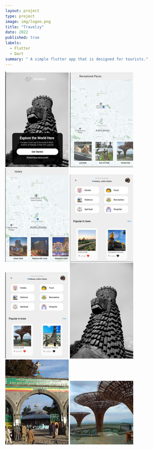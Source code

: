 ```yaml
---
layout: project
type: project
image: img/logoo.png
title: "Travelzy"
date: 2022
published: true
labels:
  - Flutter
  - Dart
summary: " A simple flutter app that is designed for tourists."
---
```


<div class="text-center p-4">
  <img width="200px" src="../img/photo4.jpg" class="img-thumbnail" >
  <img width="200px" src="../img/photo3.jpg" class="img-thumbnail" >
  <img width="200px" src="../img/photo2.jpg" class="img-thumbnail" >
  <img width="200px" src="../img/photo1.jpg" class="img-thumbnail" >
  <img width="200px" src="../img/photo5.jpg" class="img-thumbnail" >
  <img width="200px" src="../img/lion.jpg" class="img-thumbnail" >
  <img width="200px" src="../img/lideta.jpg" class="img-thumbnail" >
  <img width="200px" src="../img/entoto.jpg" class="img-thumbnail" >
</div>

